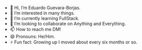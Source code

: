 - 👋 Hi, I’m Eduardo Guevara-Borjas.
- 👀 I’m interested in many things.
- 🌱 I’m currently learning FullStack.
- 💞️ I’m looking to collaborate on Anything and Everything.
- 📫 How to reach me DM!
- 😄 Pronouns: He/Him.
- ⚡ Fun fact: Growing up I moved about every six months or so.

<!---
EduardoGB1/EduardoGB1 is a ✨ special ✨ repository because its `README.md` (this file) appears on your GitHub profile.
You can click the Preview link to take a look at your changes.
--->
